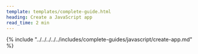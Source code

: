 ```yaml
---
template: templates/complete-guide.html
heading: Create a JavaScript app
read_time: 2 min
---
```


{% include "../../../../../includes/complete-guides/javascript/create-app.md" %}

